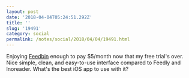 ```yaml
---
layout: post
date: '2018-04-04T05:24:51.292Z'
title: ''
slug: '19491'
category: social
permalink: /notes/social/2018/04/04/19491.html
---
```

Enjoying [Feedbin](https://feedbin.com/) enough to pay $5/month now that my free trial&#39;s over. Nice simple, clean, and easy-to-use interface compared to Feedly and Inoreader. What&#39;s the best iOS app to use with it?
